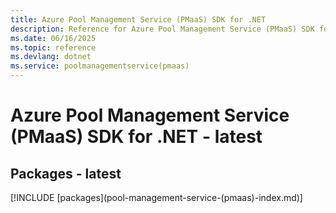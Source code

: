 ```yaml
---
title: Azure Pool Management Service (PMaaS) SDK for .NET
description: Reference for Azure Pool Management Service (PMaaS) SDK for .NET
ms.date: 06/16/2025
ms.topic: reference
ms.devlang: dotnet
ms.service: poolmanagementservice(pmaas)
---
```

# Azure Pool Management Service (PMaaS) SDK for .NET - latest
## Packages - latest
[!INCLUDE [packages](pool-management-service-(pmaas\)-index.md)]